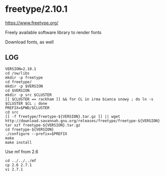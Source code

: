 freetype/2.10.1
============

<https://www.freetype.org/>

Freely available software library to render fonts

Download fonts, as well

LOG
---

    VERSION=2.10.1
    cd /sw/libs
    mkdir -p freetype
    cd freetype/
    mkdir -p $VERSION
    cd $VERSION
    mkdir -p src $CLUSTER
    [[ $CLUSTER == rackham ]] && for CL in irma bianca snowy ; do ln -s $CLUSTER $CL ; done
    PREFIX=$PWD/$CLUSTER
    cd src
    [[ -f freetype/freetype-${VERSION}.tar.gz ]] || wget http://download.savannah.gnu.org/releases/freetype/freetype-${VERSION}.tar.gz
    tar xzf freetype-${VERSION}.tar.gz
    cd freetype-${VERSION}
    ./configure --prefix=$PREFIX
    make 
    make install

Use mf from 2.6

    cd ../../../mf
    cp 2.6 2.7.1
    vi 2.7.1

